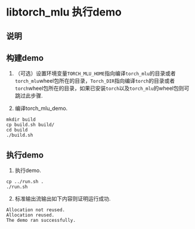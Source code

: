# libtorch_mlu 执行demo

## 说明

## 构建demo

1. （可选）设置环境变量`TORCH_MLU_HOME`指向编译`torch_mlu`的目录或者`torch_mlu`wheel包所在的目录，`Torch_DIR`指向编译`torch`的目录或者`torch`wheel包所在的目录，如果已安装`torch`以及`torch_mlu`的wheel包则可跳过此步骤.

2. 编译torch_mlu_demo.
```
mkdir build
cp build.sh build/
cd build
./build.sh
```

## 执行demo

1. 执行demo.
```
cp ../run.sh .
./run.sh
```
2. 标准输出流输出如下内容则证明运行成功.
```
Allocation not reused.
Allocation reused.
The demo ran successfully.
```
